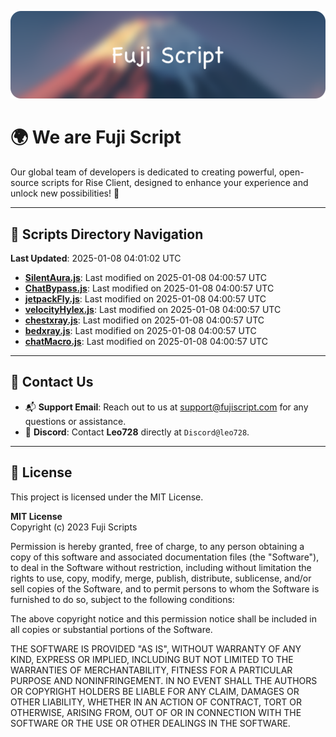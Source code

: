 ![Banner](.github/b.webp)

# 🌍 **We are Fuji Script**

Our global team of developers is dedicated to creating powerful, open-source scripts for Rise Client, designed to enhance your experience and unlock new possibilities! 🌟

---
<!-- SCRIPTS_NAVIGATION_START -->
## 📂 **Scripts Directory Navigation**

**Last Updated**: 2025-01-08 04:01:02 UTC

- **[SilentAura.js](scripts/SilentAura.js)**: Last modified on 2025-01-08 04:00:57 UTC
- **[ChatBypass.js](scripts/ChatBypass.js)**: Last modified on 2025-01-08 04:00:57 UTC
- **[jetpackFly.js](scripts/jetpackFly.js)**: Last modified on 2025-01-08 04:00:57 UTC
- **[velocityHylex.js](scripts/velocityHylex.js)**: Last modified on 2025-01-08 04:00:57 UTC
- **[chestxray.js](scripts/chestxray.js)**: Last modified on 2025-01-08 04:00:57 UTC
- **[bedxray.js](scripts/bedxray.js)**: Last modified on 2025-01-08 04:00:57 UTC
- **[chatMacro.js](scripts/chatMacro.js)**: Last modified on 2025-01-08 04:00:57 UTC

<!-- SCRIPTS_NAVIGATION_END -->

---

## 💬 **Contact Us**  
- 📬 **Support Email**: Reach out to us at [support@fujiscript.com](mailto:support@fujiscript.com) for any questions or assistance.  
- 💬 **Discord**: Contact **Leo728** directly at `Discord@leo728`.

---

## 📜 **License**

This project is licensed under the MIT License.  

**MIT License**  
Copyright (c) 2023 Fuji Scripts  

Permission is hereby granted, free of charge, to any person obtaining a copy of this software and associated documentation files (the "Software"), to deal in the Software without restriction, including without limitation the rights to use, copy, modify, merge, publish, distribute, sublicense, and/or sell copies of the Software, and to permit persons to whom the Software is furnished to do so, subject to the following conditions:  

The above copyright notice and this permission notice shall be included in all copies or substantial portions of the Software.  

THE SOFTWARE IS PROVIDED "AS IS", WITHOUT WARRANTY OF ANY KIND, EXPRESS OR IMPLIED, INCLUDING BUT NOT LIMITED TO THE WARRANTIES OF MERCHANTABILITY, FITNESS FOR A PARTICULAR PURPOSE AND NONINFRINGEMENT. IN NO EVENT SHALL THE AUTHORS OR COPYRIGHT HOLDERS BE LIABLE FOR ANY CLAIM, DAMAGES OR OTHER LIABILITY, WHETHER IN AN ACTION OF CONTRACT, TORT OR OTHERWISE, ARISING FROM, OUT OF OR IN CONNECTION WITH THE SOFTWARE OR THE USE OR OTHER DEALINGS IN THE SOFTWARE.  
